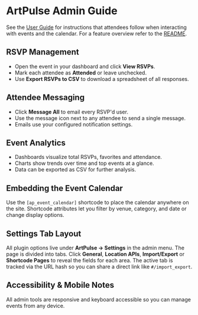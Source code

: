 # ArtPulse Admin Guide

See the [User Guide](user-guide.md) for instructions that attendees follow when interacting with events and the calendar. For a feature overview refer to the [README](../README.md).

## RSVP Management

- Open the event in your dashboard and click **View RSVPs**.
- Mark each attendee as **Attended** or leave unchecked.
- Use **Export RSVPs to CSV** to download a spreadsheet of all responses.

## Attendee Messaging

- Click **Message All** to email every RSVP'd user.
- Use the message icon next to any attendee to send a single message.
- Emails use your configured notification settings.

## Event Analytics

- Dashboards visualize total RSVPs, favorites and attendance.
- Charts show trends over time and top events at a glance.
- Data can be exported as CSV for further analysis.

## Embedding the Event Calendar

Use the `[ap_event_calendar]` shortcode to place the calendar anywhere on the site. Shortcode attributes let you filter by venue, category, and date or change display options.

## Settings Tab Layout

All plugin options live under **ArtPulse → Settings** in the admin menu. The
page is divided into tabs. Click **General**, **Location APIs**, **Import/Export**
or **Shortcode Pages** to reveal the fields for each area. The active tab is
tracked via the URL hash so you can share a direct link like `#/import_export`.

## Accessibility & Mobile Notes

All admin tools are responsive and keyboard accessible so you can manage events from any device.
